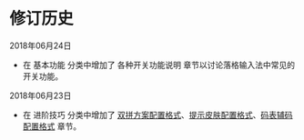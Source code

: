 # 修订历史

2018年06月24日
- 在 基本功能 分类中增加了 各种开关功能说明 章节以讨论落格输入法中常见的开关功能。

2018年06月23日
- 在 进阶技巧 分类中增加了 [双拼方案配置格式](https://docs.logcg.com/jin-jie-ji-qiao/shuang-pin-fang-an-pei-zhi-ge-shi)、[提示皮肤配置格式](https://docs.logcg.com/jin-jie-ji-qiao/ti-shi-pi-fu-pei-zhi-ge-shi)、[码表辅码配置格式](https://docs.logcg.com/jin-jie-ji-qiao/ma-biao-fu-ma-pei-zhi-ge-shi) 章节。

